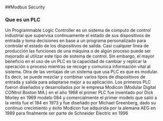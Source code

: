 ##Modbus Security

### Que es un PLC

Un Programmable Logic Controller es un sistema de computo de control industrial que
supervisa continuamente el estado de sus dispositivos de entrada y toma decisiones en base
a un programa personalizado para controlar el estado de los dispositivos de salida.
Casi cualquier línea de producción las funciones de una máquina o de algún proceso puede
ser mejorado al utilizar este tipo de sistema de control. Sin embargo, el mayor beneficio en
el uso de un PLC es la capacidad de cambiar y replicar la operación o proceso mientras se
recoge y comunica información vital al sistema.
Otra de las ventajas de un sistema que usa PLC es que es modular. Es decir, se puede
mezclar y combinar varios tipos de dispositivos de entrada y salida para adaptarse mejor a
su aplicación.
Los primeros PLC fueron diseñados y desarrollados por le empresa Modicon (Modular Digital
CONtrol Boston MA.) en el año 1968 el primer PLC fue inventado por Dick Morley en 1969
modelo 084 y comercialmente el primer modelo que salió a la venta fue el 184 en 1973 y fue
diseñado por Michael Greenberg, dado su continuo crecimiento y éxito Modicon fue
adquirida por la alemana AEG en 1989 para finalmente ser parte de Schneider Electric en
1996
